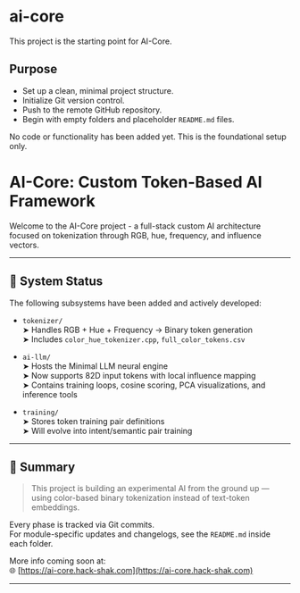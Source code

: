 # ai-core

This project is the starting point for AI-Core.

## Purpose

- Set up a clean, minimal project structure.
- Initialize Git version control.
- Push to the remote GitHub repository.
- Begin with empty folders and placeholder `README.md` files.

No code or functionality has been added yet. This is the foundational setup only.

# AI-Core: Custom Token-Based AI Framework

Welcome to the AI-Core project -  a full-stack custom AI architecture focused on tokenization through RGB, hue, frequency, and influence vectors.

---

## 🔧 System Status

The following subsystems have been added and actively developed:

- `tokenizer/`  
  ➤ Handles RGB + Hue + Frequency → Binary token generation  
  ➤ Includes `color_hue_tokenizer.cpp`, `full_color_tokens.csv`

- `ai-llm/`  
  ➤ Hosts the Minimal LLM neural engine  
  ➤ Now supports 82D input tokens with local influence mapping  
  ➤ Contains training loops, cosine scoring, PCA visualizations, and inference tools

- `training/`  
  ➤ Stores token training pair definitions  
  ➤ Will evolve into intent/semantic pair training

---

## 🧠 Summary

> This project is building an experimental AI from the ground up —  
> using color-based binary tokenization instead of text-token embeddings.

Every phase is tracked via Git commits.  
For module-specific updates and changelogs, see the `README.md` inside each folder.

More info coming soon at:  
🌐 [https://ai-core.hack-shak.com](https://ai-core.hack-shak.com)

---


